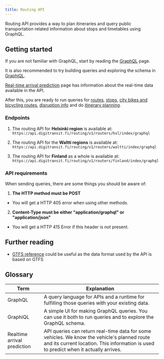 ```yaml
---
title: Routing API
---
```

Routing API provides a way to plan itineraries and query public transportation related
information about stops and timetables using GraphQL.

## Getting started

If you are not familiar with GraphQL, start by reading the [GraphQL](./0-graphql/) page. 

It is also recommended to try building queries and exploring the schema in [GraphiQL](./1-graphiql/). 

[Real-time arrival prediction](./3-realtime-arrival-prediction/) page has information about the real-time data available in the API.

After this, you are ready to run queries for [routes](./routes/), [stops](./stops), [city bikes and bicycling routes](./bicycling/), [disruption info](./disruption-info/) and do [itinerary planning](./itinerary-planning/).

### Endpoints

1. The routing API for **Helsinki region** is available at:<br/>`https://api.digitransit.fi/routing/v1/routers/hsl/index/graphql`

2. The routing API for the **Waltti regions** is available at:<br/>`https://api.digitransit.fi/routing/v1/routers/waltti/index/graphql`

3. The routing API for **Finland** as a whole is available at:<br/>`https://api.digitransit.fi/routing/v1/routers/finland/index/graphql`

### API requirements

When sending queries, there are some things you should be aware of:

1. **The HTTP method must be POST**
- You will get a HTTP 405 error when using other methods.

2. **Content-Type must be either "application/graphql" or "application/json"**
- You will get a HTTP 415 Error if this header is not present.

## Further reading

* [GTFS reference](https://developers.google.com/transit/gtfs/reference/#field_definitions) could be useful as the data format used by the API is based on GTFS

## Glossary

| Term                                  | Explanation                     |
|---------------------------------------|---------------------------------|
| GraphQL                               | A query language for APIs and a runtime for fulfilling those queries with your existing data.
| GraphiQL                              | A simple UI for making GraphQL queries. You can use it both to run queries and to explore the GraphQL schema.
| Realtime arrival prediction           | API queries can return real-time data for some vehicles. We know the vehicle's planned route and its current location. This information is used to predict when it actually arrives.
